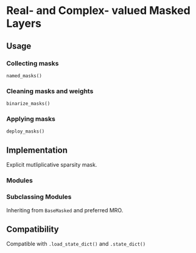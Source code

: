 # Real- and Complex- valued Masked Layers

## Usage

### Collecting masks

`named_masks()`

### Cleaning masks and weights

`binarize_masks()`

### Applying masks

`deploy_masks()`

## Implementation

Explicit mutliplicative sparsity mask.

### Modules

### Subclassing Modules

Inheriting from `BaseMasked` and preferred MRO.

## Compatibility

Compatible with `.load_state_dict()` and `.state_dict()`
